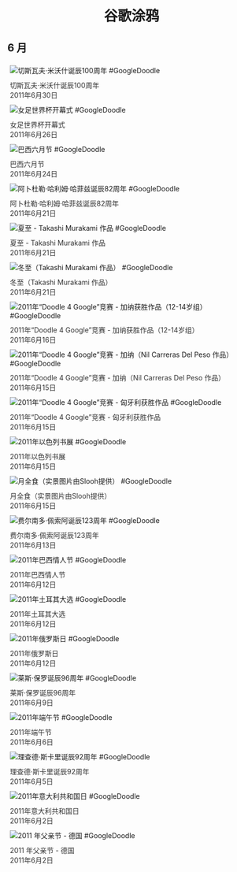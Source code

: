 
<h1 align="center"> 谷歌涂鸦 </h1>




## 6 月

<div class="image">


<img src="https://www.google.com/logos/2011/czeslawmilosz11-hp.jpg" alt="切斯瓦夫·米沃什诞辰100周年 #GoogleDoodle" style="margin: 5px"/>
<div class="info" style="font-size: 14px; color:#333333; margin:5px"><div class="title">切斯瓦夫·米沃什诞辰100周年</div><div class="date">2011年6月30日</div></div>

<img src="https://lh3.googleusercontent.com/90JthaAWtjd5e2OJC0CzDVYNumyF-LB0VraOaZND-Dm9j_B6r0YLULOYawgIR0l8ZuJAIidDHGV2GEZ3Uh-AtDmLJe5e8_3R96I9X-nv=s660" alt="女足世界杯开幕式 #GoogleDoodle" style="margin: 5px"/>
<div class="info" style="font-size: 14px; color:#333333; margin:5px"><div class="title">女足世界杯开幕式</div><div class="date">2011年6月26日</div></div>

<img src="https://lh3.googleusercontent.com/n1Hjvt_rT-Zp8Qnuaa7iCL6sweI9xE6sLhgFXfhXVCvrvUichcUBzT3xfpWgFLHQaG2llvN2v-ooPG4LtBp75Szznwaw0HzZoVwXTDo=s660" alt="巴西六月节 #GoogleDoodle" style="margin: 5px"/>
<div class="info" style="font-size: 14px; color:#333333; margin:5px"><div class="title">巴西六月节</div><div class="date">2011年6月24日</div></div>

<img src="https://lh3.googleusercontent.com/wW9VJ3E-vP0OcHeNzb8VS18ucODNtfJZXJEejmAArJPYX6Zq_gZKpBVvZs9dWzwMW9hDdtz9-XBqVNgtYOAuXwACZXCZeU1vRQy8z6zn=s660" alt="阿卜杜勒·哈利姆·哈菲兹诞辰82周年 #GoogleDoodle" style="margin: 5px"/>
<div class="info" style="font-size: 14px; color:#333333; margin:5px"><div class="title">阿卜杜勒·哈利姆·哈菲兹诞辰82周年</div><div class="date">2011年6月21日</div></div>

<img src="https://lh3.googleusercontent.com/iKc3v2zM48QWElb5pt244zjiTlo7NLZEWZD9O-E4USXQUALvsr3AoXkqjTXos0jggymxXvYRko-cNfBa4EJheRcpYsrluefAwnJ2IzZ9=s660" alt="夏至 - Takashi Murakami 作品 #GoogleDoodle" style="margin: 5px"/>
<div class="info" style="font-size: 14px; color:#333333; margin:5px"><div class="title">夏至 - Takashi Murakami 作品</div><div class="date">2011年6月21日</div></div>

<img src="https://lh3.googleusercontent.com/7o1d8065xjuAfqARZMFxrfi7dAM3T7dQRYBEfu1nTuA-osb11p4LcLmKQ_tNEgPjv-Va1ZraKse1RgdfksW2CB9eIUybDQTaVCVESRFa0g=s660" alt="冬至（Takashi Murakami 作品） #GoogleDoodle" style="margin: 5px"/>
<div class="info" style="font-size: 14px; color:#333333; margin:5px"><div class="title">冬至（Takashi Murakami 作品）</div><div class="date">2011年6月21日</div></div>

<img src="https://lh3.googleusercontent.com/sicu_DYPD38o8Z--E-o4x_TuM-bBXfq8m5jyqV_x9N2DSJ0RA-EFuTkbOtLTIrwAmkbYLES7-cctcKdrcF2eaZZl6OgTxKAtWOhcutyr=s660" alt="2011年“Doodle 4 Google”竞赛 - 加纳获胜作品（12-14岁组） #GoogleDoodle" style="margin: 5px"/>
<div class="info" style="font-size: 14px; color:#333333; margin:5px"><div class="title">2011年“Doodle 4 Google”竞赛 - 加纳获胜作品（12-14岁组）</div><div class="date">2011年6月16日</div></div>

<img src="https://lh3.googleusercontent.com/J-buifrhB8V4mr6QsqKjcOkRk7iRajtox-_wO96RTkOcEgQ2PgeZgMD_PgRRCt6iI02YBCaed-JtF6Hw3j9-tk_af0WusSmtU7uGyO0=s660" alt="2011年“Doodle 4 Google”竞赛 - 加纳（Nil Carreras Del Peso 作品） #GoogleDoodle" style="margin: 5px"/>
<div class="info" style="font-size: 14px; color:#333333; margin:5px"><div class="title">2011年“Doodle 4 Google”竞赛 - 加纳（Nil Carreras Del Peso 作品）</div><div class="date">2011年6月15日</div></div>

<img src="https://lh3.googleusercontent.com/GwlrzZFaEcV40qyJDbymoY_Gvgm8v-O0bukw9GP5LKN6Z-ycs21XB7QOmdXsedB2iD9gxqgmOf-zKVlxlNyeAxmqa6QXZX63KssPr2tIgw=s660" alt="2011年“Doodle 4 Google”竞赛 - 匈牙利获胜作品 #GoogleDoodle" style="margin: 5px"/>
<div class="info" style="font-size: 14px; color:#333333; margin:5px"><div class="title">2011年“Doodle 4 Google”竞赛 - 匈牙利获胜作品</div><div class="date">2011年6月15日</div></div>

<img src="https://www.google.com/logos/2011/israelbookfair11-hp.jpg" alt="2011年以色列书展 #GoogleDoodle" style="margin: 5px"/>
<div class="info" style="font-size: 14px; color:#333333; margin:5px"><div class="title">2011年以色列书展</div><div class="date">2011年6月15日</div></div>

<img src="https://lh3.googleusercontent.com/GlTIaTDE5vO2wJHHx_l_cYm4LSXKPDXP57Nt9kre-rbct_QUb-l4f1p0Pnfsc-nxAHQYW1pv3sYTcOgIlQKdyt6iobu2nVTBtQe0LygH=s660" alt="月全食（实景图片由Slooh提供） #GoogleDoodle" style="margin: 5px"/>
<div class="info" style="font-size: 14px; color:#333333; margin:5px"><div class="title">月全食（实景图片由Slooh提供）</div><div class="date">2011年6月15日</div></div>

<img src="https://lh3.googleusercontent.com/QHHsYvUViJ3bClFq95y64TCEmVm45QeA7FzhaK5kpJp14SwjWMrG0ttLcKIqdCfLg_MXI_fMn4oiAhfsoWkra2D0LX_WFf-g59hlhtd9Iw=s660" alt="费尔南多·佩索阿诞辰123周年 #GoogleDoodle" style="margin: 5px"/>
<div class="info" style="font-size: 14px; color:#333333; margin:5px"><div class="title">费尔南多·佩索阿诞辰123周年</div><div class="date">2011年6月13日</div></div>

<img src="https://lh3.googleusercontent.com/2_RLVS_MuOuHaQcIR6rePM-HDjMoeoPTdx_8Z5PSH6XZcqZWrEqsloOQle3ImgC3P3l80bKk9aSpSIgbXNzov322wQ15p4iShN1_lsec=s660" alt="2011年巴西情人节 #GoogleDoodle" style="margin: 5px"/>
<div class="info" style="font-size: 14px; color:#333333; margin:5px"><div class="title">2011年巴西情人节</div><div class="date">2011年6月12日</div></div>

<img src="https://www.google.com/logos/2011/turkeyelections11-hp.png" alt="2011年土耳其大选 #GoogleDoodle" style="margin: 5px"/>
<div class="info" style="font-size: 14px; color:#333333; margin:5px"><div class="title">2011年土耳其大选</div><div class="date">2011年6月12日</div></div>

<img src="https://lh3.googleusercontent.com/BWCIBFiBLMNf-R2Z0cAKqpEhOVhhD9TBDKJfEcgpTA83Z_hWUP2X0cFnufq2Q6lucgxqE-vuXJchc5XoMjsOpWC247QWMBzzWsRLGKIvoQ=s660" alt="2011年俄罗斯日 #GoogleDoodle" style="margin: 5px"/>
<div class="info" style="font-size: 14px; color:#333333; margin:5px"><div class="title">2011年俄罗斯日</div><div class="date">2011年6月12日</div></div>

<img src="https://lh3.googleusercontent.com/kkw8nP0kH2U5RPHAlVNhp3EDX1zy8QbMmoWtY8lsME_z1MinLeWLNk2W7O57En8y-JTSP6T0fGizkclcsgqMDaGXpCv0o-EhjVVh7uOgmA=s660" alt="莱斯·保罗诞辰96周年 #GoogleDoodle" style="margin: 5px"/>
<div class="info" style="font-size: 14px; color:#333333; margin:5px"><div class="title">莱斯·保罗诞辰96周年</div><div class="date">2011年6月9日</div></div>

<img src="https://lh3.googleusercontent.com/M96y25OZj6Z6HaEPcN-0BXyStS3XGjtMwMbBxDkTMheZiRtnG6yDsFq2YA1jDbOxNynFVVDdZdjrYcUaiX4iYYsM9eCQwGoSbn8bDGp-=s660" alt="2011年端午节 #GoogleDoodle" style="margin: 5px"/>
<div class="info" style="font-size: 14px; color:#333333; margin:5px"><div class="title">2011年端午节</div><div class="date">2011年6月6日</div></div>

<img src="https://lh3.googleusercontent.com/1VSKhDDOKOuUHVeN_eEloMQRQNPQdGWGI0jenVUvLiwNmLqbteomOg0NmSOdOOLNFfYPC43a8ZFDpZkbBjO5uBsI_dIwkjAKPh1YHXrn=s660" alt="理查德·斯卡里诞辰92周年 #GoogleDoodle" style="margin: 5px"/>
<div class="info" style="font-size: 14px; color:#333333; margin:5px"><div class="title">理查德·斯卡里诞辰92周年</div><div class="date">2011年6月5日</div></div>

<img src="https://lh3.googleusercontent.com/SAdN3GhfTGZSfITPLuR6XgNcL8eBMk4Sol4sD8PJYEIhH7Ob4gq5yHoaMUecw-RwzUqZZhNjhMEcx6W54ZsnwZx0OKQ_V4nGD-_Rz5KlNA=s660" alt="2011年意大利共和国日 #GoogleDoodle" style="margin: 5px"/>
<div class="info" style="font-size: 14px; color:#333333; margin:5px"><div class="title">2011年意大利共和国日</div><div class="date">2011年6月2日</div></div>

<img src="https://lh3.googleusercontent.com/EuIkqO1TtwuTgxm96jvVFysUkUqqnZHeQaPY5_3KKqXWa1QMLGRUNf_OQh1uKRc2FQYM_6Ba0cDD3hycWPWebSi200sBM_eBWxkzTDlizg=s660" alt="2011 年父亲节 - 德国 #GoogleDoodle" style="margin: 5px"/>
<div class="info" style="font-size: 14px; color:#333333; margin:5px"><div class="title">2011 年父亲节 - 德国</div><div class="date">2011年6月2日</div></div>

</div>








